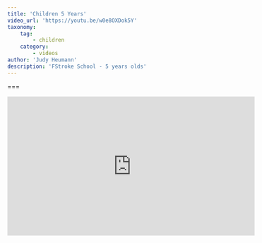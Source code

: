 ```yaml
---
title: 'Children 5 Years'
video_url: 'https://youtu.be/w0e8OXDok5Y'
taxonomy:
    tag:
        - children
    category:
        - videos
author: 'Judy Heumann'
description: 'FStroke School - 5 years olds'
---
```




===

<iframe width="560" height="315" src="https://www.youtube.com/embed/w0e8OXDok5Y" frameborder="0" allowfullscreen></iframe>

